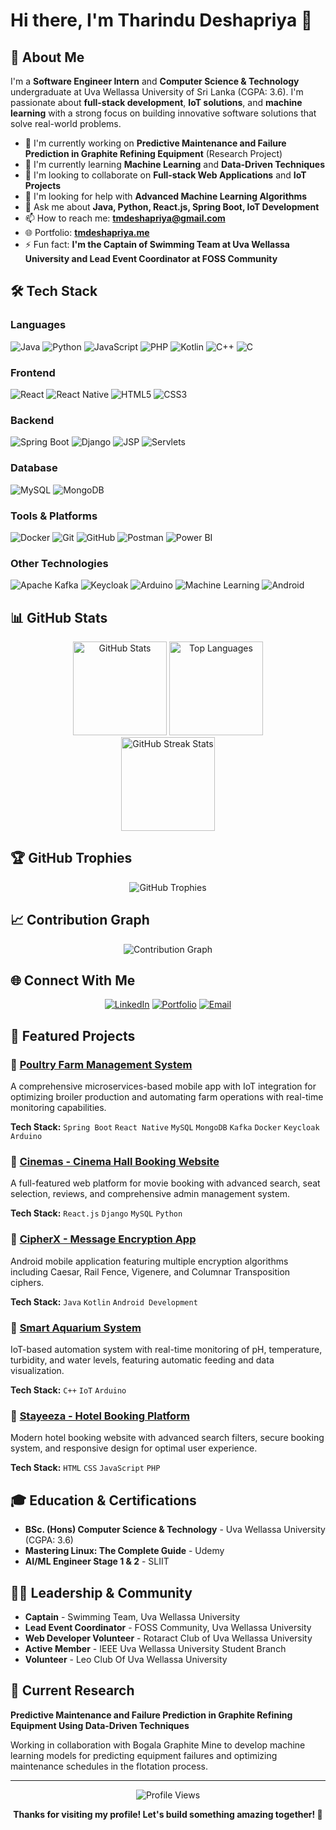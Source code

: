 # Hi there, I'm Tharindu Deshapriya 👋

## 🚀 About Me

I'm a **Software Engineer Intern** and **Computer Science & Technology** undergraduate at Uva Wellassa University of Sri Lanka (CGPA: 3.6). I'm passionate about **full-stack development**, **IoT solutions**, and **machine learning** with a strong focus on building innovative software solutions that solve real-world problems.

- 🔭 I'm currently working on **Predictive Maintenance and Failure Prediction in Graphite Refining Equipment** (Research Project)
- 🌱 I'm currently learning **Machine Learning** and **Data-Driven Techniques**
- 👯 I'm looking to collaborate on **Full-stack Web Applications** and **IoT Projects**
- 🤔 I'm looking for help with **Advanced Machine Learning Algorithms**
- 💬 Ask me about **Java, Python, React.js, Spring Boot, IoT Development**
- 📫 How to reach me: **tmdeshapriya@gmail.com**
- 🌐 Portfolio: **[tmdeshapriya.me](https://tmdeshapriya.me)**
- ⚡ Fun fact: **I'm the Captain of Swimming Team at Uva Wellassa University and Lead Event Coordinator at FOSS Community**

## 🛠️ Tech Stack

### Languages
![Java](https://img.shields.io/badge/-Java-007396?style=flat-square&logo=java&logoColor=white)
![Python](https://img.shields.io/badge/-Python-3776AB?style=flat-square&logo=python&logoColor=white)
![JavaScript](https://img.shields.io/badge/-JavaScript-F7DF1E?style=flat-square&logo=javascript&logoColor=black)
![PHP](https://img.shields.io/badge/-PHP-777BB4?style=flat-square&logo=php&logoColor=white)
![Kotlin](https://img.shields.io/badge/-Kotlin-7F52FF?style=flat-square&logo=kotlin&logoColor=white)
![C++](https://img.shields.io/badge/-C++-00599C?style=flat-square&logo=cplusplus&logoColor=white)
![C](https://img.shields.io/badge/-C-A8B9CC?style=flat-square&logo=c&logoColor=black)

### Frontend
![React](https://img.shields.io/badge/-React-61DAFB?style=flat-square&logo=react&logoColor=black)
![React Native](https://img.shields.io/badge/-React%20Native-61DAFB?style=flat-square&logo=react&logoColor=black)
![HTML5](https://img.shields.io/badge/-HTML5-E34F26?style=flat-square&logo=html5&logoColor=white)
![CSS3](https://img.shields.io/badge/-CSS3-1572B6?style=flat-square&logo=css3&logoColor=white)

### Backend
![Spring Boot](https://img.shields.io/badge/-Spring%20Boot-6DB33F?style=flat-square&logo=spring&logoColor=white)
![Django](https://img.shields.io/badge/-Django-092E20?style=flat-square&logo=django&logoColor=white)
![JSP](https://img.shields.io/badge/-JSP-007396?style=flat-square&logo=java&logoColor=white)
![Servlets](https://img.shields.io/badge/-Servlets-007396?style=flat-square&logo=java&logoColor=white)

### Database
![MySQL](https://img.shields.io/badge/-MySQL-4479A1?style=flat-square&logo=mysql&logoColor=white)
![MongoDB](https://img.shields.io/badge/-MongoDB-47A248?style=flat-square&logo=mongodb&logoColor=white)

### Tools & Platforms
![Docker](https://img.shields.io/badge/-Docker-2496ED?style=flat-square&logo=docker&logoColor=white)
![Git](https://img.shields.io/badge/-Git-F05032?style=flat-square&logo=git&logoColor=white)
![GitHub](https://img.shields.io/badge/-GitHub-181717?style=flat-square&logo=github&logoColor=white)
![Postman](https://img.shields.io/badge/-Postman-FF6C37?style=flat-square&logo=postman&logoColor=white)
![Power BI](https://img.shields.io/badge/-Power%20BI-F2C811?style=flat-square&logo=powerbi&logoColor=black)

### Other Technologies
![Apache Kafka](https://img.shields.io/badge/-Apache%20Kafka-231F20?style=flat-square&logo=apache-kafka&logoColor=white)
![Keycloak](https://img.shields.io/badge/-Keycloak-4D4D4D?style=flat-square&logo=keycloak&logoColor=white)
![Arduino](https://img.shields.io/badge/-Arduino-00979D?style=flat-square&logo=arduino&logoColor=white)
![Machine Learning](https://img.shields.io/badge/-Machine%20Learning-FF6F00?style=flat-square&logo=tensorflow&logoColor=white)
![Android](https://img.shields.io/badge/-Android-3DDC84?style=flat-square&logo=android&logoColor=white)

## 📊 GitHub Stats

<div align="center">
  <img src="https://github-readme-stats.vercel.app/api?username=tharindudeshapriya&show_icons=true&theme=radical&hide_border=true&count_private=true" alt="GitHub Stats" height="150"/>
  <img src="https://github-readme-stats.vercel.app/api/top-langs/?username=tharindudeshapriya&layout=compact&theme=radical&hide_border=true" alt="Top Languages" height="150"/>
</div>

<div align="center">
  <img src="https://github-readme-streak-stats.herokuapp.com/?user=tharindudeshapriya&theme=radical&hide_border=true" alt="GitHub Streak Stats" height="150"/>
</div>

## 🏆 GitHub Trophies
<div align="center">
  <img src="https://github-profile-trophy.vercel.app/?username=tharindudeshapriya&theme=radical&no-frame=true&no-bg=false&margin-w=4" alt="GitHub Trophies"/>
</div>

## 📈 Contribution Graph

<div align="center">
  <img src="https://github-readme-activity-graph.vercel.app/graph?username=tharindudeshapriya&theme=redical&bg_color=20232a&hide_border=true" alt="Contribution Graph"/>
</div>

## 🌐 Connect With Me

<div align="center">
  
[![LinkedIn](https://img.shields.io/badge/-LinkedIn-0077B5?style=for-the-badge&logo=linkedin&logoColor=white)](https://linkedin.com/in/tmdeshapriya)
[![Portfolio](https://img.shields.io/badge/-Portfolio-FF5722?style=for-the-badge&logo=firefox&logoColor=white)](https://tmdeshapriya.me)
[![Email](https://img.shields.io/badge/-Email-D14836?style=for-the-badge&logo=gmail&logoColor=white)](mailto:tmdeshapriya@gmail.com)

</div>

## 💼 Featured Projects

### 🚀 [Poultry Farm Management System](https://github.com/tharindudeshapriya/poultry-farm-management)
A comprehensive microservices-based mobile app with IoT integration for optimizing broiler production and automating farm operations with real-time monitoring capabilities.

**Tech Stack:** `Spring Boot` `React Native` `MySQL` `MongoDB` `Kafka` `Docker` `Keycloak` `Arduino`

### 🚀 [Cinemas - Cinema Hall Booking Website](https://github.com/tharindudeshapriya/cinema-booking)
A full-featured web platform for movie booking with advanced search, seat selection, reviews, and comprehensive admin management system.

**Tech Stack:** `React.js` `Django` `MySQL` `Python`

### 🚀 [CipherX - Message Encryption App](https://github.com/tharindudeshapriya/cipherx)
Android mobile application featuring multiple encryption algorithms including Caesar, Rail Fence, Vigenere, and Columnar Transposition ciphers.

**Tech Stack:** `Java` `Kotlin` `Android Development`

### 🚀 [Smart Aquarium System](https://github.com/tharindudeshapriya/smart-aquarium)
IoT-based automation system with real-time monitoring of pH, temperature, turbidity, and water levels, featuring automatic feeding and data visualization.

**Tech Stack:** `C++` `IoT` `Arduino`

### 🚀 [Stayeeza - Hotel Booking Platform](https://github.com/tharindudeshapriya/stayeeza)
Modern hotel booking website with advanced search filters, secure booking system, and responsive design for optimal user experience.

**Tech Stack:** `HTML` `CSS` `JavaScript` `PHP`

## 🎓 Education & Certifications

- **BSc. (Hons) Computer Science & Technology** - Uva Wellassa University (CGPA: 3.6)
- **Mastering Linux: The Complete Guide** - Udemy
- **AI/ML Engineer Stage 1 & 2** - SLIIT

## 🏊‍♂️ Leadership & Community

- **Captain** - Swimming Team, Uva Wellassa University
- **Lead Event Coordinator** - FOSS Community, Uva Wellassa University
- **Web Developer Volunteer** - Rotaract Club of Uva Wellassa University
- **Active Member** - IEEE Uva Wellassa University Student Branch
- **Volunteer** - Leo Club Of Uva Wellassa University

## 🔬 Current Research

**Predictive Maintenance and Failure Prediction in Graphite Refining Equipment Using Data-Driven Techniques**

Working in collaboration with Bogala Graphite Mine to develop machine learning models for predicting equipment failures and optimizing maintenance schedules in the flotation process.

---

<div align="center">
  <img src="https://komarev.com/ghpvc/?username=tharindudeshapriya&label=Profile%20Views&color=brightgreen&style=flat-square" alt="Profile Views"/>
  
  **Thanks for visiting my profile! Let's build something amazing together! 🚀**
</div>
